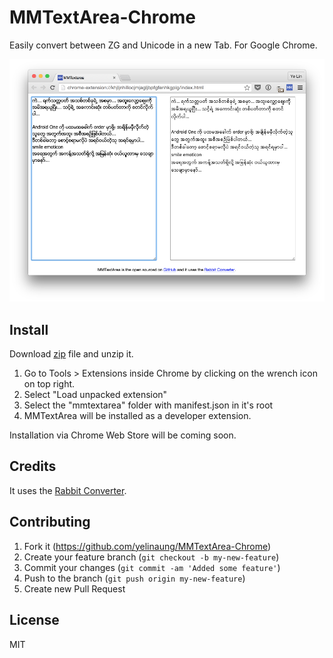 # MMTextArea-Chrome

Easily convert between ZG and Unicode in a new Tab. For Google Chrome.

![Screenshot](screenshot.png)


## Install

Download [zip](https://github.com/yelinaung/MMTextArea-Chrome/archive/master.zip) file and unzip it.

1. Go to Tools > Extensions inside Chrome by clicking on the wrench icon on top right.
2. Select "Load unpacked extension"
3. Select the "mmtextarea" folder with manifest.json in it's root
4. MMTextArea will be installed as a developer extension.

Installation via Chrome Web Store will be coming soon.


## Credits

It uses the [Rabbit Converter](https://github.com/Rabbit-Converter/Rabbit).


## Contributing

1. Fork it (https://github.com/yelinaung/MMTextArea-Chrome)
2. Create your feature branch (`git checkout -b my-new-feature`)
3. Commit your changes (`git commit -am 'Added some feature'`)
4. Push to the branch (`git push origin my-new-feature`)
5. Create new Pull Request

## License

MIT
